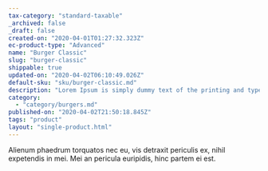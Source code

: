 ```yaml
---
tax-category: "standard-taxable"
_archived: false
_draft: false
created-on: "2020-04-01T01:27:32.323Z"
ec-product-type: "Advanced"
name: "Burger Classic"
slug: "burger-classic"
shippable: true
updated-on: "2020-04-02T06:10:49.026Z"
default-sku: "sku/burger-classic.md"
description: "Lorem Ipsum is simply dummy text of the printing and typesetting industry."
category:
  - "category/burgers.md"
published-on: "2020-04-02T21:50:18.845Z"
tags: "product"
layout: "single-product.html"
---
```


Alienum phaedrum torquatos nec eu, vis detraxit periculis ex, nihil expetendis in mei. Mei an pericula euripidis, hinc partem ei est.
